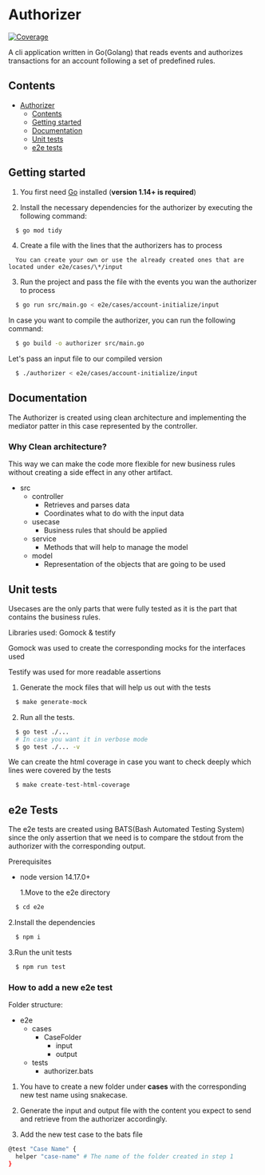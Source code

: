 # Authorizer

[![Coverage](https://img.shields.io/badge/coverage-100%25-green)](https://img.shields.io/badge/coverage-100%25-green)

A cli application written in Go(Golang) that reads events and authorizes transactions for an account following a set of predefined rules.

## Contents

- [Authorizer](#authorizer)
  - [Contents](#contents)
  - [Getting started](#getting-started)
  - [Documentation](#documentation)
  - [Unit tests](#unit-tests)
  - [e2e tests](#e2e-tests)

## Getting started

1. You first need [Go](https://golang.org/) installed (**version 1.14+ is required**)

2. Install the necessary dependencies for the authorizer by executing the following command:

```sh
  $ go mod tidy
```

4. Create a file with the lines that the authorizers has to process

```
  You can create your own or use the already created ones that are located under e2e/cases/\*/input
```

3. Run the project and pass the file with the events you wan the authorizer to process

```sh
  $ go run src/main.go < e2e/cases/account-initialize/input
```

In case you want to compile the authorizer, you can run the following command:

```sh
  $ go build -o authorizer src/main.go
```

Let's pass an input file to our compiled version

```sh
  $ ./authorizer < e2e/cases/account-initialize/input
```

## Documentation

The Authorizer is created using clean architecture and implementing the mediator patter in this case represented by the controller.

### Why Clean architecture?

This way we can make the code more flexible for new business rules without creating a side effect in any other artifact.

- src
  - controller
    - Retrieves and parses data
    - Coordinates what to do with the input data
  - usecase
    - Business rules that should be applied
  - service
    - Methods that will help to manage the model
  - model
    - Representation of the objects that are going to be used

## Unit tests

Usecases are the only parts that were fully tested as it is the part that contains the business rules.

Libraries used: Gomock & testify

Gomock was used to create the corresponding mocks for the interfaces used

Testify was used for more readable assertions

1. Generate the mock files that will help us out with the tests

```sh
  $ make generate-mock
```

2. Run all the tests.

```sh
  $ go test ./...
  # In case you want it in verbose mode
  $ go test ./... -v
```

We can create the html coverage in case you want to check deeply which lines were covered by the tests

```sh
  $ make create-test-html-coverage
```

## e2e Tests

The e2e tests are created using BATS(Bash Automated Testing System) since the only assertion that we need is to compare the stdout from the authorizer with the corresponding output.

Prerequisites

- node version 14.17.0+

  1.Move to the e2e directory

```sh
  $ cd e2e
```

2.Install the dependencies

```sh
  $ npm i
```

3.Run the unit tests

```sh
  $ npm run test
```

### How to add a new e2e test

Folder structure:

- e2e
  - cases
    - CaseFolder
      - input
      - output
  - tests
    - authorizer.bats

1. You have to create a new folder under **cases** with the corresponding new test name using snakecase.

2. Generate the input and output file with the content you expect to send and retrieve from the authorizer accordingly.

3. Add the new test case to the bats file

```sh
@test "Case Name" {
  helper "case-name" # The name of the folder created in step 1
}
```
